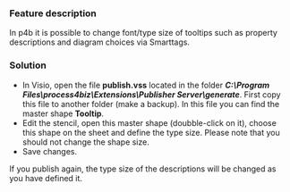 ### Feature description

In p4b it is possible to change font/type size of tooltips such as
property descriptions and diagram choices via Smarttags.

### Solution

-   In Visio, open the file **publish.vss** located in the folder
    ***C:\\Program Files\\process4biz\\Extensions\\Publisher
    Server\\generate***. First copy this file to another folder (make a
    backup). In this file you can find the master shape **Tooltip**.
-   Edit the stencil, open this master shape (doubble-click on it),
    choose this shape on the sheet and define the type size. Please note
    that you should not change the shape size.
-   Save changes.

If you publish again, the type size of the descriptions will be changed
as you have defined it.
